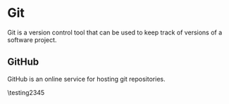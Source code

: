 # Git

Git is a version control tool that can be used to keep track of versions of a software project.

## GitHub

GitHub is an online service for hosting git repositories.

\testing2345